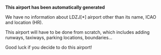 **This airport has been automatically generated**

We have no information about LDZJ[*] airport other than its name, ICAO and location (HR).

This airport will have to be done from scratch, which includes adding runways, taxiways, parking locations, boundaries...

Good luck if you decide to do this airport!